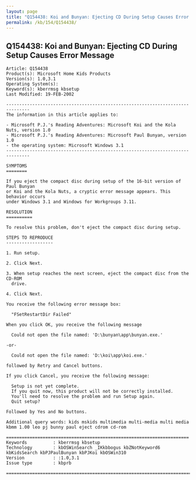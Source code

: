 ```yaml
---
layout: page
title: "Q154438: Koi and Bunyan: Ejecting CD During Setup Causes Error Message"
permalink: /kb/154/Q154438/
---
```


## Q154438: Koi and Bunyan: Ejecting CD During Setup Causes Error Message

	Article: Q154438
	Product(s): Microsoft Home Kids Products
	Version(s): 1.0,3.1
	Operating System(s): 
	Keyword(s): kberrmsg kbsetup
	Last Modified: 19-FEB-2002
	
	-------------------------------------------------------------------------------
	The information in this article applies to:
	
	- Microsoft P.J.'s Reading Adventures: Microsoft Koi and the Kola Nuts, version 1.0 
	- Microsoft P.J.'s Reading Adventures: Microsoft Paul Bunyan, version 1.0 
	- the operating system: Microsoft Windows 3.1 
	-------------------------------------------------------------------------------
	
	SYMPTOMS
	========
	
	If you eject the compact disc during setup of the 16-bit version of Paul Bunyan
	or Koi and the Kola Nuts, a cryptic error message appears. This behavior occurs
	under Windows 3.1 and Windows for Workgroups 3.11.
	
	RESOLUTION
	==========
	
	To resolve this problem, don't eject the compact disc during setup.
	
	STEPS TO REPRODUCE
	------------------
	
	1. Run setup.
	
	2. Click Next.
	
	3. When setup reaches the next screen, eject the compact disc from the CD-ROM
	  drive.
	
	4. Click Next.
	
	You receive the following error message box:
	
	  "FSetRestartDir Failed"
	
	When you click OK, you receive the following message
	
	  Could not open the file named: 'D:\bunyan\app\bunyan.exe.'
	
	-or-
	
	  Could not open the file named: 'D:\koi\app\koi.exe.'
	
	followed by Retry and Cancel buttons.
	
	If you click Cancel, you receive the following message:
	
	  Setup is not yet complete.
	  If you quit now, this product will not be correctly installed.
	  You'll need to resolve the problem and run Setup again.
	  Quit setup?
	
	Followed by Yes and No buttons.
	
	Additional query words: kids mskids multimedia multi-media multi media kbmm 1.00 leo pj bunny paul eject cdrom cd-rom
	
	======================================================================
	Keywords          : kberrmsg kbsetup 
	Technology        : kbOSWinSearch _IKkbbogus kbZNotKeyword6 kbKidsSearch kbPJPaulBunyan kbPJKoi kbOSWin310
	Version           : :1.0,3.1
	Issue type        : kbprb
	
	=============================================================================
	

